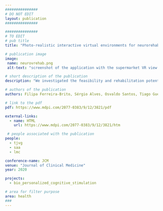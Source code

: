 ```yaml
---
###############
# DO NOT EDIT
layout: publication
###############

###############
# TO EDIT
# pub title
title: "Photo-realistic interactive virtual environments for neurorehabilitation in mild cognitive impairment (NeuroVRehab.PT): a participatory design and proof-of-concept study"

# publication image
image:
 name: neurovrehab.png
 alt-text: "screenshot of the application with the supermarket VR view and the options Game Modes, Challenges, Shopping list" # provide a short description for the image #a11y

# short description of the publication
description: "We investigated the feasibility and rehabilitation potential of a new design approach to create highly realistic interactive virtual environments for MCI patients’ neurorehabilitation. Through a participatory design protocol, a neurorehabilitation digital platform was developed using images captured from a Portuguese supermarket (NeuroVRehab.PT). NeuroVRehab.PT main features (e.g., medium-size supermarket, use of shopping lists) were established accordingly to a shopping behavior questionnaire filled in by 110 older adults. Seven health professionals used the platform and assessed its rehabilitation potential, clinical applicability and user-experience."

# authors of the publication
authors: Filipa Ferreira-Brito, Sérgio Alves, Osvaldo Santos, Tiago Guerreiro, Cátia Caneiras, Luís Carriço, Ana Verdelho

# link to the pdf
pdf: https://www.mdpi.com/2077-0383/9/12/3821/pdf

external-links:
  - name: HTML
    url: https://www.mdpi.com/2077-0383/9/12/3821/htm

 # people associated with the publication
people:
  - tjvg
  - saa
  - lmc

conference-name: JCM
venue: "Journal of Clinical Medicine"
year: 2020

projects:
  - bio_personalized_cognitive_stimulation

# area for filter purpose
area: health
###
---
```

